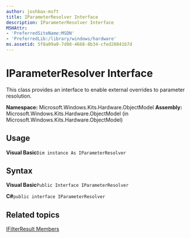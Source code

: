 ```yaml
---
author: joshbax-msft
title: IParameterResolver Interface
description: IParameterResolver Interface
MSHAttr:
- 'PreferredSiteName:MSDN'
- 'PreferredLib:/library/windows/hardware'
ms.assetid: 5f8a09a0-7d08-4668-8b34-cfed28841b7d
---
```


# IParameterResolver Interface


This class provides an interface to enable external overrides to parameter resolution.

**Namespace:** Microsoft.Windows.Kits.Hardware.ObjectModel **Assembly:** Microsoft.Windows.Kits.Hardware.ObjectModel (in Microsoft.Windows.Kits.Hardware.ObjectModel)

## Usage


**Visual Basic**`Dim instance As IParameterResolver`

## Syntax


**Visual Basic**`Public Interface IParameterResolver`

**C#**`public interface IParameterResolver`

## Related topics


[IFilterResult Members](ifilterresult-members.md)

 

 







